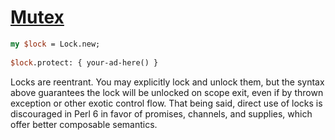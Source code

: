 [1]: https://rosettacode.org/wiki/Mutex

# [Mutex][1]

```perl
my $lock = Lock.new;
 
$lock.protect: { your-ad-here() }
```


Locks are reentrant. You may explicitly lock and unlock them, but the syntax above guarantees the lock will be unlocked on scope exit, even if by thrown exception or other exotic control flow. That being said, direct use of locks is discouraged in Perl 6 in favor of promises, channels, and supplies, which offer better composable semantics.